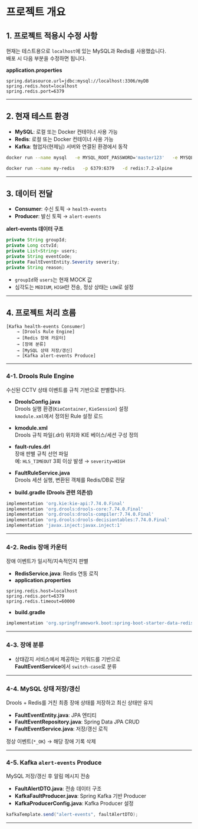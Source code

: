 
# 프로젝트 개요

## 1. 프로젝트 적용시 수정 사항
현재는 테스트용으로 `localhost`에 있는 MySQL과 Redis를 사용했습니다.  
배포 시 다음 부분을 수정하면 됩니다.

**application.properties**
```properties
spring.datasource.url=jdbc:mysql://localhost:3306/myDB
spring.redis.host=localhost  
spring.redis.port=6379
```

---

## 2. 현재 테스트 환경

- **MySQL**: 로컬 또는 Docker 컨테이너 사용 가능
- **Redis**: 로컬 또는 Docker 컨테이너 사용 가능
- **Kafka**: 협업자(현제님) 서버와 연결된 환경에서 동작

```bash
docker run --name mysql   -e MYSQL_ROOT_PASSWORD='master123'   -e MYSQL_DATABASE=myDB   -p 3306:3306   -v mysql_data:/var/lib/mysql   -d mysql:8.0

docker run --name my-redis   -p 6379:6379   -d redis:7.2-alpine
```

---

## 3. 데이터 전달

- **Consumer**: 수신 토픽 → `health-events`
- **Producer**: 발신 토픽 → `alert-events`

**alert-events 데이터 구조**
```java
private String groupId;             
private Long cctvId;
private List<String> users;         
private String eventCode;           
private FaultEventEntity.Severity severity;  
private String reason;
```

- `groupId`와 `users`는 현재 MOCK 값
- 심각도는 `MEDIUM`, `HIGH`만 전송, 정상 상태는 `LOW`로 설정

---

## 4. 프로젝트 처리 흐름

```
[Kafka health-events Consumer] 
    → [Drools Rule Engine] 
    → [Redis 장애 카운터] 
    → [장애 분류] 
    → [MySQL 상태 저장/갱신] 
    → [Kafka alert-events Produce]
```

---

### 4-1. Drools Rule Engine
수신된 CCTV 상태 이벤트를 규칙 기반으로 판별합니다.

- **DroolsConfig.java**  
  Drools 실행 환경(`KieContainer`, `KieSession`) 설정  
  `kmodule.xml`에서 정의된 Rule 설정 로드

- **kmodule.xml**  
  Drools 규칙 파일(.drl) 위치와 KIE 베이스/세션 구성 정의

- **fault-rules.drl**  
  장애 판별 규칙 선언 파일  
  예: `HLS_TIMEOUT` 3회 이상 발생 → `severity=HIGH`

- **FaultRuleService.java**  
  Drools 세션 실행, 변환된 객체를 Redis/DB로 전달

- **build.gradle (Drools 관련 의존성)**
```gradle
implementation 'org.kie:kie-api:7.74.0.Final'
implementation 'org.drools:drools-core:7.74.0.Final'
implementation 'org.drools:drools-compiler:7.74.0.Final'
implementation 'org.drools:drools-decisiontables:7.74.0.Final'
implementation 'javax.inject:javax.inject:1'
```

---

### 4-2. Redis 장애 카운터
장애 이벤트가 일시적/지속적인지 판별

- **RedisService.java**: Redis 연동 로직
- **application.properties**
```properties
spring.redis.host=localhost
spring.redis.port=6379
spring.redis.timeout=60000
```
- **build.gradle**
```gradle
implementation 'org.springframework.boot:spring-boot-starter-data-redis'
```

---

### 4-3. 장애 분류
- 상태감지 서비스에서 제공하는 키워드를 기반으로  
  **FaultEventService**에서 `switch-case`로 분류

---

### 4-4. MySQL 상태 저장/갱신
Drools + Redis를 거친 최종 장애 상태를 저장하고 최신 상태만 유지

- **FaultEventEntity.java**: JPA 엔티티
- **FaultEventRepository.java**: Spring Data JPA CRUD
- **FaultEventService.java**: 저장/갱신 로직

정상 이벤트(`*_OK`) → 해당 장애 기록 삭제

---

### 4-5. Kafka `alert-events` Produce
MySQL 저장/갱신 후 알림 메시지 전송

- **FaultAlertDTO.java**: 전송 데이터 구조
- **KafkaFaultProducer.java**: Spring Kafka 기반 Producer
- **KafkaProducerConfig.java**: Kafka Producer 설정
```java
kafkaTemplate.send("alert-events", faultAlertDTO);
```

---
